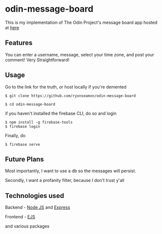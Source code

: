 # odin-message-board

This is my implementation of The Odin Project's message board app hosted at [here](https://message-board-6a538.web.app/messages)

## Features 

You can enter a username, message, select your time zone, and post your comment! Very Straightforward! 

## Usage

Go to the link for the truth, or host locally if you're demented

```console 
$ git clone https://github.com/ryxnseamxn/odin-message-board
```

```console 
$ cd odin-message-board 
```

if you haven't installed the firebase CLI, do so and login

```console 
$ npm install -g firebase-tools
$ firebase login
```

Finally, do 

```console 
$ firebase serve 
```

## Future Plans 

Most importantly, I want to use a db so the messages will persist. 

Secondly, I want a profanity filter, because I don't trust y'all

## Technologies used 

Backend - [Node JS](https://nodejs.org/en) and [Express](https://expressjs.com/)

Frontend - [EJS](https://ejs.co/)

and various packages 
